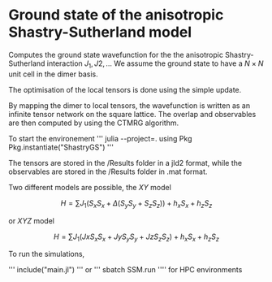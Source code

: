 # Ground state of the anisotropic Shastry-Sutherland model


Computes the ground state wavefunction for the the anisotropic Shastry-Sutherland interaction $J_1, J2, ..$. We assume the ground state to have a $N\times N$ unit cell in the dimer basis. 

The optimisation of the local tensors is done using the simple update. 

By mapping the dimer to local tensors, the wavefunction is written as an infinite tensor network on the square lattice. The overlap and observables are then computed by using the CTMRG algorithm.

To start the environement 
'''
julia --project=.
using Pkg
Pkg.instantiate("ShastryGS")
'''

The tensors are stored in the /Results folder in a jld2 format, while the observables are stored in the /Results folder in .mat format.

Two different models are possible, the $XY$ model

$$
H = \sum J_1 (S_x S_x + \Delta (S_y S_y + S_z S_z)) + h_x S_x + h_z S_z
$$

or $XYZ$ model

$$
H = \sum J_1 (Jx S_x S_x + Jy S_y S_y + Jz S_z S_z) + h_x S_x + h_z S_z
$$

To run the simulations, 

'''
include("main.jl")
'''
or 
'''
sbatch SSM.run
''''
for HPC environments
